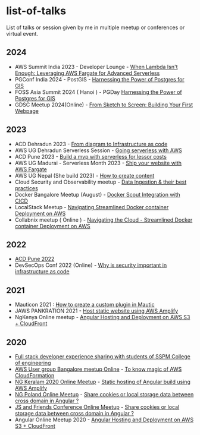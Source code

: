 # list-of-talks
List of talks or session given by me in multiple meetup or conferences or virtual event. 

## 2024 
- AWS Summit India 2023 - Developer Lounge - [When Lambda Isn't Enough: Leveraging AWS Fargate for Advanced Serverless
](2024/AWS-Summit-India-2024)
- PGConf India 2024 - PostGIS - [Harnessing the Power of Postgres for GIS](2024/PGConf-India-2024)
- FOSS Asia Summit 2024 ( Hanoi ) - PGDay [Harnessing the Power of Postgres for GIS](2024/PGConf-India-2024)
- GDSC Meetup 2024(Online) - [From Sketch to Screen: Building Your First Webpage](2024/GDSC)

## 2023 
- ACD Dehradun 2023 - [From diagram to Infrastructure as code](2023/ACD-Dehradun-2023)
- AWS UG Dehradun Serverless Session - [Going serverless with AWS](2023/AWS-UG-Dehradun-Serverless-Session)
- ACD Pune 2023 - [Build a mvp with serverless for lessor costs ](2023/ACD-Pune-2023/ACD_pune2023_build-MVP-using-serverless.pdf)
- AWS UG Madurai - Serverless Month 2023 - [Ship your website with AWS Fargate](2023/AWS-UG-Madurai-Serverless-Month-2023)
- AWS UG Nepal (She build 2023) -  [How to create content](2023/AWS-UG-Nepal-She-Build-2023)
- Cloud Security and Observability meetup  - [Data Ingestion & their best practices](2023/Cloud-Security-&-Observability-Data-Meetup)
- Docker Bangalore Meetup (August) - [ Docker Scout Integration with CICD ](2023/Docker-Bangalore-Meetup-August-2023-Docker-Wasm)
- LocalStack Meetup - [Navigating Streamlined Docker container Deployment on AWS](2023/LocalStack-Meetup-2023)
- Collabnix meetup ( Online ) - [Navigating the Cloud - Streamlined Docker container Deployment on AWS](https://www.youtube.com/watch?v=z8WSQblxTvo)

## 2022
- [ACD Pune 2022](2022/ACD-Pune-2022)
- DevSecOps Conf 2022 (Online) - [Why is security important in infrastructure as code](https://www.youtube.com/watch?v=upBfwP7CYvo&t=15750s)

## 2021
- Mauticon 2021 :  [How to create a custom plugin in Mautic ](https://slides.com/avinashdalvi/mautic-custom-plugin-creation)
- JAWS PANKRATION 2021 - [Host static website using AWS Amplify](https://www.youtube.com/watch?v=TQhvghXJDnY)
- NgKenya Online meetup - [Angular Hosting and Deployment on AWS S3 + CloudFront](https://www.youtube.com/watch?v=LLhAuUM0iU0)

## 2020
- [Full stack developer experience sharing with students of SSPM College of engineering](https://slides.com/avinashdalvi/experience-sharing-about-full-stack-developer)
- [AWS User group Bangalore meetup Online](https://www.awsugblr.in/) - [To know magic of AWS CloudFormation](https://slides.com/avinashdalvi/to-know-magic-of-aws-cloudformation)
- [NG Keralam 2020 Online Meetup](https://twitter.com/ng_keralam) - [Static hosting of Angular build using AWS Amplify](https://slides.com/avinashdalvi/static-hosting-of-angular-build-using-aws-amplify)
- [NG Poland Online Meetup](https://twitter.com/ngPolandConf) - [Share cookies or local storage data between cross domain in Angular ?](https://slides.com/avinashdalvi/ng-poland-conf-share-cookies-or-local-storage-data-between-cross-domain-in-angular)
- [JS and Friends Conference Online Meetup](https://twitter.com/JSFriendsConf) - [Share cookies or local storage data between cross domain in Angular ?](https://slides.com/avinashdalvi/share-cookie-or-local-storage-data-between-cross-domain-in-angular)
- Angular Online Meetup 2020 - [Angular Hosting and Deployment on AWS S3 + CloudFront](https://www.youtube.com/live/3PixdVtgqK8?si=v0d9eDDBOvb2XNFj)
